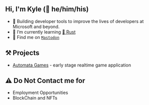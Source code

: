 ## Hi, I'm Kyle (🌈 he/him/his)

- 🔭 Building developer tools to improve the lives of developers at Microsoft and beyond.
- 🌱 I’m currently learning [🦀 Rust](https://www.rust-lang.org/)
- 🐘 Find me on <a href="https://hachyderm.io/@mcyamaha">`Mastodon`</a>

## ⚒️ Projects
- [Automata Games](https://automata.games) - early stage realtime game application

## ⚠️ Do Not Contact me for
* Employment Opportunities
* BlockChain and NFTs

